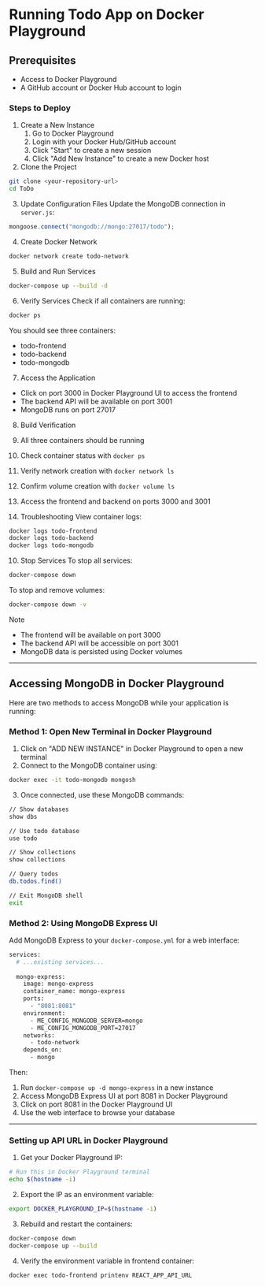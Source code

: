 # Running Todo App on Docker Playground
## Prerequisites
- Access to Docker Playground
- A GitHub account or Docker Hub account to login

### Steps to Deploy
1. Create a New Instance
    1. Go to Docker Playground
    2. Login with your Docker Hub/GitHub account
    3. Click "Start" to create a new session
    4. Click "Add New Instance" to create a new Docker host
2. Clone the Project
```bash
git clone <your-repository-url>
cd ToDo
```

3. Update Configuration Files
Update the MongoDB connection in `server.js`:
```javascript
mongoose.connect("mongodb://mongo:27017/todo");
```

4. Create Docker Network
```bash
docker network create todo-network
```

5. Build and Run Services
```bash
docker-compose up --build -d
```

6. Verify Services
Check if all containers are running:
```bash
docker ps
```

You should see three containers:
- todo-frontend
- todo-backend
- todo-mongodb

7. Access the Application
- Click on port 3000 in Docker Playground UI to access the frontend
- The backend API will be available on port 3001
- MongoDB runs on port 27017

8. Build Verification
1. All three containers should be running
2. Check container status with `docker ps`
3. Verify network creation with `docker network ls`
4. Confirm volume creation with `docker volume ls`
5. Access the frontend and backend on ports 3000 and 3001

9. Troubleshooting
View container logs:
```bash
docker logs todo-frontend
docker logs todo-backend
docker logs todo-mongodb
```

10. Stop Services
To stop all services:
```bash
docker-compose down
```

To stop and remove volumes:
```bash
docker-compose down -v
```

Note
- The frontend will be available on port 3000
- The backend API will be accessible on port 3001
- MongoDB data is persisted using Docker volumes

---

## Accessing MongoDB in Docker Playground
Here are two methods to access MongoDB while your application is running:

### Method 1: Open New Terminal in Docker Playground
1. Click on "ADD NEW INSTANCE" in Docker Playground to open a new terminal
2. Connect to the MongoDB container using:
```bash
docker exec -it todo-mongodb mongosh
```
3. Once connected, use these MongoDB commands:
```bash
// Show databases
show dbs

// Use todo database
use todo

// Show collections
show collections

// Query todos
db.todos.find()

// Exit MongoDB shell
exit
```

### Method 2: Using MongoDB Express UI
Add MongoDB Express to your `docker-compose.yml` for a web interface:
```bash
services:
  # ...existing services...
  
  mongo-express:
    image: mongo-express
    container_name: mongo-express
    ports:
      - "8081:8081"
    environment:
      - ME_CONFIG_MONGODB_SERVER=mongo
      - ME_CONFIG_MONGODB_PORT=27017
    networks:
      - todo-network
    depends_on:
      - mongo
```
Then:

1. Run `docker-compose up -d mongo-express` in a new instance
2. Access MongoDB Express UI at port 8081 in Docker Playground
3. Click on port 8081 in the Docker Playground UI
4. Use the web interface to browse your database

---
### Setting up API URL in Docker Playground

1. Get your Docker Playground IP:
```bash
# Run this in Docker Playground terminal
echo $(hostname -i)
```

2. Export the IP as an environment variable:
```bash
export DOCKER_PLAYGROUND_IP=$(hostname -i)
```

3. Rebuild and restart the containers:
```bash
docker-compose down
docker-compose up --build
```

4. Verify the environment variable in frontend container:
```bash
docker exec todo-frontend printenv REACT_APP_API_URL
```
